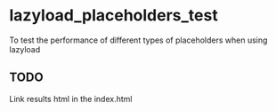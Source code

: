 # lazyload_placeholders_test

To test the performance of different types of placeholders when using lazyload

## TODO

Link results html in the index.html